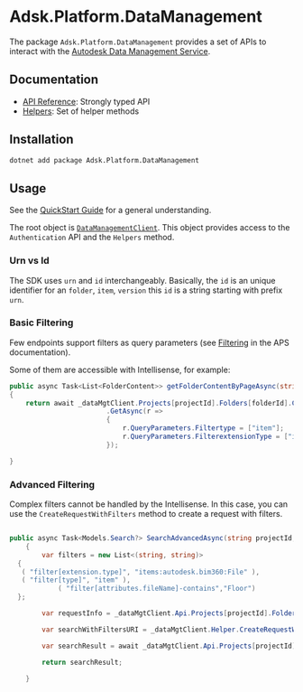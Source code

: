 ﻿# Adsk.Platform.DataManagement

The package `Adsk.Platform.DataManagement` provides a set of APIs to interact with the [Autodesk Data Management Service](https://aps.autodesk.com/developer/overview/data-management-api).

## Documentation

- [API Reference](xref:Autodesk.DataManagement): Strongly typed API
- [Helpers](xref:Autodesk.DataManagement.Helpers.DataManagementClientHelper): Set of helper methods


## Installation

```bash
dotnet add package Adsk.Platform.DataManagement
```

## Usage

See the  [QuickStart Guide](../GetStarted/quickStart.md) for a general understanding.

The root object is [`DataManagementClient`](xref:Autodesk.DataManagement.DataManagementClient). This object provides access to the `Authentication` API and the `Helpers` method.

### Urn vs Id

The SDK uses `urn` and `id` interchangeably. Basically, the `id` is an unique identifier for an `folder`, `item`, `version` this `id` is a string starting with prefix `urn`.

### Basic Filtering

Few endpoints support filters as query parameters (see [Filtering](https://aps.autodesk.com/en/docs/data/v2/developers_guide/filtering/) in the APS documentation).

Some of them are accessible with Intellisense, for example:

````csharp
public async Task<List<FolderContent>> getFolderContentByPageAsync(string projectId, string folderId)
{
    return await _dataMgtClient.Projects[projectId].Folders[folderId].Contents
                        .GetAsync(r =>
                        {
                            r.QueryParameters.Filtertype = ["item"];
                            r.QueryParameters.FilterextensionType = ["items:autodesk.bim360:File"];
                        });

}
````

### Advanced Filtering

Complex filters cannot be handled by the Intellisense. In this case, you can use the `CreateRequestWithFilters` method to create a request with filters.

````csharp

public async Task<Models.Search?> SearchAdvancedAsync(string projectId, string folderId)
    {
        var filters = new List<(string, string)>
  {
   ( "filter[extension.type]", "items:autodesk.bim360:File" ),
   ( "filter[type]", "item" ),
            ( "filter[attributes.fileName]-contains","Floor")
  };

        var requestInfo = _dataMgtClient.Api.Projects[projectId].Folders[folderId].Search.ToGetRequestInformation();

        var searchWithFiltersURI = _dataMgtClient.Helper.CreateRequestWithFilters(requestInfo, filters);

        var searchResult = await _dataMgtClient.Api.Projects[projectId].Folders[folderId].Search.WithUrl(searchWithFiltersURI).GetAsync();

        return searchResult;

    }

````

